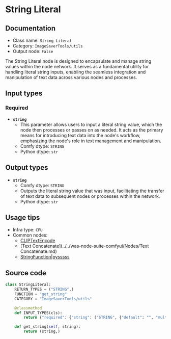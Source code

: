 # String Literal
## Documentation
- Class name: `String Literal`
- Category: `ImageSaverTools/utils`
- Output node: `False`

The String Literal node is designed to encapsulate and manage string values within the node network. It serves as a fundamental utility for handling literal string inputs, enabling the seamless integration and manipulation of text data across various nodes and processes.
## Input types
### Required
- **`string`**
    - This parameter allows users to input a literal string value, which the node then processes or passes on as needed. It acts as the primary means for introducing text data into the node's workflow, emphasizing the node's role in text management and manipulation.
    - Comfy dtype: `STRING`
    - Python dtype: `str`
## Output types
- **`string`**
    - Comfy dtype: `STRING`
    - Outputs the literal string value that was input, facilitating the transfer of text data to subsequent nodes or processes within the network.
    - Python dtype: `str`
## Usage tips
- Infra type: `CPU`
- Common nodes:
    - [CLIPTextEncode](../../Comfy/Nodes/CLIPTextEncode.md)
    - [Text Concatenate](../../was-node-suite-comfyui/Nodes/Text Concatenate.md)
    - [StringFunction|pysssss](../../ComfyUI-Custom-Scripts/Nodes/StringFunction|pysssss.md)



## Source code
```python
class StringLiteral:
    RETURN_TYPES = ("STRING",)
    FUNCTION = "get_string"
    CATEGORY = "ImageSaverTools/utils"

    @classmethod
    def INPUT_TYPES(cls):
        return {"required": {"string": ("STRING", {"default": "", "multiline": True})}}

    def get_string(self, string):
        return (string,)

```
